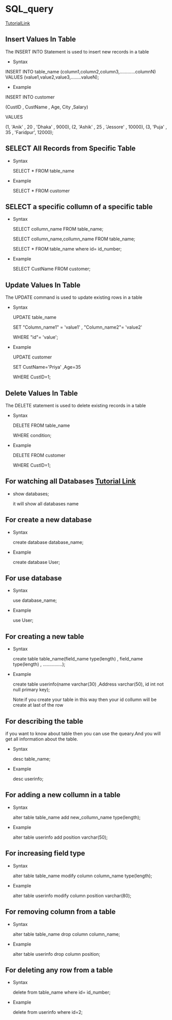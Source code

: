 # SQL_query

[TutorialLink](https://www.youtube.com/watch?v=4YAAgrm8_ZI)


## Insert Values In Table

The INSERT INTO Statement is used to insert new records in a table

* Syntax

INSERT INTO table_name
(column1,column2,column3,............columnN)
VALUES
(value1,value2,value3,........valueN);

* Example

INSERT INTO customer

(CustID , CustName , Age, City ,Salary)

VALUES

(1, 'Anik' , 20 , 'Dhaka' , 9000),
(2, 'Ashik' , 25 , 'Jessore' , 10000),
(3, 'Puja' , 35 , 'Faridpur', 12000);

## SELECT All Records from Specific Table
* Syntax

  SELECT * FROM table_name

* Example

  SELECT * FROM customer

## SELECT a specific collumn of a specific table

* Syntax

  SELECT collumn_name FROM table_name;

  SELECT collumn_name,collumn_name FROM table_name;

  SELECT * FROM table_name where id= id_number;

* Example

  SELECT CustName FROM customer;

## Update Values In Table

   The UPDATE command is used to update existing rows in a table 

* Syntax

  UPDATE table_name

  SET "Column_name1" = 'value1' , "Column_name2"= 'value2'

  WHERE "id"= 'value';

* Example

  UPDATE customer

  SET CustName='Priya' ,Age=35

  WHERE CustID=1;

## Delete Values In Table

   The DELETE statement is used to delete existing records in a table

* Syntax

  DELETE FROM table_name

  WHERE condition;

* Example

  DELETE FROM customer

  WHERE CustID=1;

## For watching all Databases  [Tutorial Link](https://www.youtube.com/watch?v=Tdl7CGnhPeA)

* show databases;
  
  it will show all databases name

## For create a new database

* Syntax

  create database database_name;

* Example

  create database User;

##  For use database

* Syntax

  use database_name;

* Example

  use User;

## For creating a new table

* Syntax

  create table table_name(field_name type(length) , field_name type(length) , ...............);

* Example

  create table userinfo(name varchar(30) ,Address varchar(50), id int not null primary key);

  Note:if you create your table in this way then your id collumn will be create at last of the row 

## For describing the table

   if you want to know about table then you can use the queary.And you will get  all information about the table.

* Syntax

  desc table_name;

* Example

  desc userinfo;

## For adding a new collumn in a table

* Syntax

  alter table table_name add new_collumn_name type(length);

* Example

  alter table userinfo add position varchar(50);

## For increasing field type

* Syntax

  alter table table_name modify column column_name type(length);

* Example

  alter table userinfo modify column position varchar(80);

## For removing column from a table

* Syntax

  alter table table_name drop column column_name;

* Example

  alter table userinfo drop column position;


## For deleting any row from a table

* Syntax

  delete from table_name where id= id_number;

* Example

  delete from userinfo where id=2; 

##   
